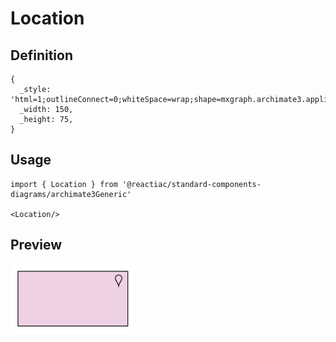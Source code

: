# Location

## Definition

```
{
  _style: 'html=1;outlineConnect=0;whiteSpace=wrap;shape=mxgraph.archimate3.application;appType=location;archiType=square;fillColor=#efd1e4;',
  _width: 150,
  _height: 75,
}
```

## Usage

```
import { Location } from '@reactiac/standard-components-diagrams/archimate3Generic'

<Location/>
```

## Preview

<img src="./location.png" width="200"/>
